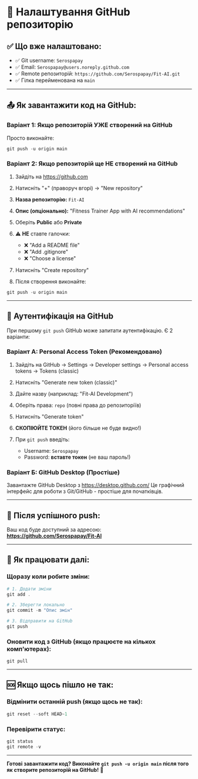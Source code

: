 # 🔗 Налаштування GitHub репозиторію

## ✅ Що вже налаштовано:

- ✅ Git username: `Serospapay`
- ✅ Email: `Serospapay@users.noreply.github.com`
- ✅ Remote репозиторій: `https://github.com/Serospapay/Fit-AI.git`
- ✅ Гілка перейменована на `main`

---

## 📤 Як завантажити код на GitHub:

### Варіант 1: Якщо репозиторій УЖЕ створений на GitHub

Просто виконайте:
```powershell
git push -u origin main
```

### Варіант 2: Якщо репозиторій ще НЕ створений на GitHub

1. Зайдіть на https://github.com
2. Натисніть "+" (праворуч вгорі) → "New repository"
3. **Назва репозиторію:** `Fit-AI`
4. **Опис (опціонально):** "Fitness Trainer App with AI recommendations"
5. Оберіть **Public** або **Private**
6. ⚠️ **НЕ** ставте галочки:
   - ❌ "Add a README file"
   - ❌ "Add .gitignore"
   - ❌ "Choose a license"
7. Натисніть "Create repository"

8. Після створення виконайте:
```powershell
git push -u origin main
```

---

## 🔐 Аутентифікація на GitHub

При першому `git push` GitHub може запитати аутентифікацію. Є 2 варіанти:

### Варіант А: Personal Access Token (Рекомендовано)

1. Зайдіть на GitHub → Settings → Developer settings → Personal access tokens → Tokens (classic)
2. Натисніть "Generate new token (classic)"
3. Дайте назву (наприклад: "Fit-AI Development")
4. Оберіть права: `repo` (повні права до репозиторіїв)
5. Натисніть "Generate token"
6. **СКОПІЮЙТЕ ТОКЕН** (його більше не буде видно!)

7. При `git push` введіть:
   - Username: `Serospapay`
   - Password: **вставте токен** (не ваш пароль!)

### Варіант Б: GitHub Desktop (Простіше)

Завантажте GitHub Desktop з https://desktop.github.com/
Це графічний інтерфейс для роботи з Git/GitHub - простіше для початківців.

---

## 🚀 Після успішного push:

Ваш код буде доступний за адресою:
**https://github.com/Serospapay/Fit-AI**

---

## 📝 Як працювати далі:

### Щоразу коли робите зміни:

```powershell
# 1. Додати зміни
git add .

# 2. Зберегти локально
git commit -m "Опис змін"

# 3. Відправити на GitHub
git push
```

### Оновити код з GitHub (якщо працюєте на кількох комп'ютерах):

```powershell
git pull
```

---

## 🆘 Якщо щось пішло не так:

### Відмінити останній push (якщо щось не так):
```powershell
git reset --soft HEAD~1
```

### Перевірити статус:
```powershell
git status
git remote -v
```

---

**Готові завантажити код? Виконайте `git push -u origin main` після того як створите репозиторій на GitHub!** 🚀

